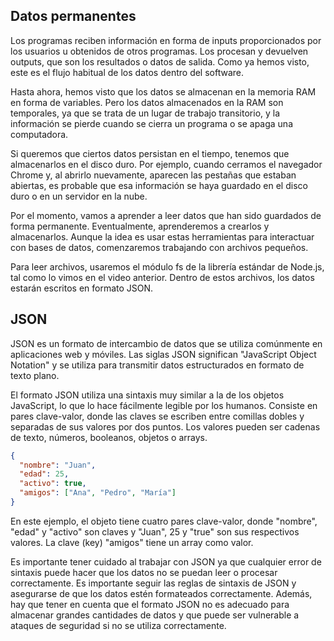 ## Datos permanentes

Los programas reciben información en forma de inputs proporcionados por los usuarios u obtenidos de otros programas. Los procesan y devuelven outputs, que son los resultados o datos de salida. Como ya hemos visto, este es el flujo habitual de los datos dentro del software.

Hasta ahora, hemos visto que los datos se almacenan en la memoria RAM en forma de variables. Pero los datos almacenados en la RAM son temporales, ya que se trata de un lugar de trabajo transitorio, y la información se pierde cuando se cierra un programa o se apaga una computadora.

Si queremos que ciertos datos persistan en el tiempo, tenemos que almacenarlos en el disco duro. Por ejemplo, cuando cerramos el navegador Chrome y, al abrirlo nuevamente, aparecen las pestañas que estaban abiertas, es probable que esa información se haya guardado en el disco duro o en un servidor en la nube.

Por el momento, vamos a aprender a leer datos que han sido guardados de forma permanente. Eventualmente, aprenderemos a crearlos y almacenarlos. Aunque la idea es usar estas herramientas para interactuar con bases de datos, comenzaremos trabajando con archivos pequeños.

Para leer archivos, usaremos el módulo fs de la librería estándar de Node.js, tal como lo vimos en el video anterior. Dentro de estos archivos, los datos estarán escritos en formato JSON.

## JSON

JSON es un formato de intercambio de datos que se utiliza comúnmente en aplicaciones web y móviles. Las siglas JSON significan "JavaScript Object Notation" y se utiliza para transmitir datos estructurados en formato de texto plano.

El formato JSON utiliza una sintaxis muy similar a la de los objetos JavaScript, lo que lo hace fácilmente legible por los humanos. Consiste en pares clave-valor, donde las claves se escriben entre comillas dobles y separadas de sus valores por dos puntos. Los valores pueden ser cadenas de texto, números, booleanos, objetos o arrays.

```json
{
  "nombre": "Juan",
  "edad": 25,
  "activo": true,
  "amigos": ["Ana", "Pedro", "María"]
}
```

En este ejemplo, el objeto tiene cuatro pares clave-valor, donde "nombre", "edad" y "activo" son claves y "Juan", 25 y "true" son sus respectivos valores. La clave (key) "amigos" tiene un array como valor.

Es importante tener cuidado al trabajar con JSON ya que cualquier error de sintaxis puede hacer que los datos no se puedan leer o procesar correctamente. Es importante seguir las reglas de sintaxis de JSON y asegurarse de que los datos estén formateados correctamente. Además, hay que tener en cuenta que el formato JSON no es adecuado para almacenar grandes cantidades de datos y que puede ser vulnerable a ataques de seguridad si no se utiliza correctamente.
